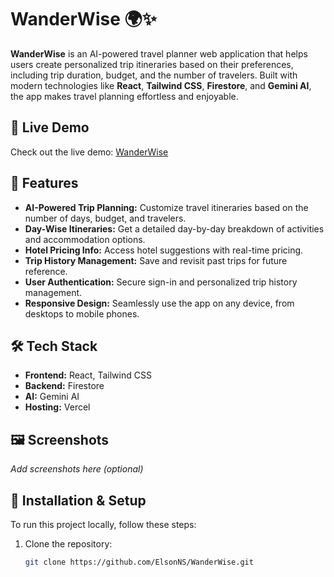 # WanderWise 🌍✨

**WanderWise** is an AI-powered travel planner web application that helps users create personalized trip itineraries based on their preferences, including trip duration, budget, and the number of travelers. Built with modern technologies like **React**, **Tailwind CSS**, **Firestore**, and **Gemini AI**, the app makes travel planning effortless and enjoyable.

## 🚀 Live Demo
Check out the live demo: [WanderWise](#)

## 🎯 Features

- **AI-Powered Trip Planning:** Customize travel itineraries based on the number of days, budget, and travelers.
- **Day-Wise Itineraries:** Get a detailed day-by-day breakdown of activities and accommodation options.
- **Hotel Pricing Info:** Access hotel suggestions with real-time pricing.
- **Trip History Management:** Save and revisit past trips for future reference.
- **User Authentication:** Secure sign-in and personalized trip history management.
- **Responsive Design:** Seamlessly use the app on any device, from desktops to mobile phones.

## 🛠️ Tech Stack

- **Frontend:** React, Tailwind CSS
- **Backend:** Firestore
- **AI:** Gemini AI
- **Hosting:** Vercel

## 🖼️ Screenshots

_Add screenshots here (optional)_

## 📝 Installation & Setup

To run this project locally, follow these steps:

1. Clone the repository:
   ```bash
   git clone https://github.com/ElsonNS/WanderWise.git

